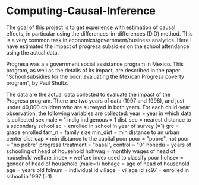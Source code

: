 # Computing-Causal-Inference

The goal of this project is to get experience with estimation of causal effects, in particular using the
differences-in-differences (DiD) method. This is a very common task in economics/government/business
analytics. Here I have estimated the impact of progresa subsidies on the school attendance using the
actual data.

Progresa was a a government social assistance program in Mexico. This program, as well as the details
of its impact, are described in the paper "School subsidies for the poor: evaluating the Mexican Progresa
poverty program", by Paul Shultz.

The data are the actual data collected to evaluate the impact of the Progresa program. There are two years of data
(1997 and 1998), and just under 40,000 children who are surveyed in both years. For each child-year
observation, the following variables are collected:
year =  year in which data is collected
sex male = 1
indig indigenous = 1
dist_sec = nearest distance to a secondary school
sc = enrolled in school in year of survey (=1)
grc = grade enrolled
fam_n = family size
min_dist = min distance to an urban center
dist_cap = min distance to the capital
poor poor = "pobre", not poor = "no pobre"
progresa treatment = "basal", control = "0"
hohedu = years of schooling of head of household
hohwag = monthly wages of head of household
welfare_index = welfare index used to classify poor
hohsex = gender of head of household (male=1)
hohage = age of head of household
age = years old
folnum = individual id
village = village id
sc97 = enrolled in school in 1997 (=1)
